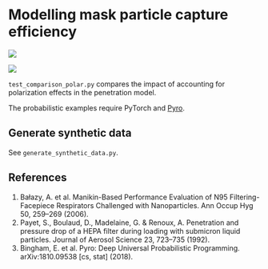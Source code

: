 # Modelling mask particle capture efficiency

![](assets/penetration_gaussian_prior.png)

![](assets/linear_degradation.gif)


`test_comparison_polar.py` compares the impact of accounting for polarization effects in the penetration model.

The probabilistic examples require PyTorch and [Pyro](https://pyro.ai).

## Generate synthetic data

See `generate_synthetic_data.py`.

## References

1. Bałazy, A. et al. Manikin-Based Performance Evaluation of N95 Filtering-Facepiece Respirators Challenged with Nanoparticles. Ann Occup Hyg 50, 259–269 (2006).
2. Payet, S., Boulaud, D., Madelaine, G. & Renoux, A. Penetration and pressure drop of a HEPA filter during loading with submicron liquid particles. Journal of Aerosol Science 23, 723–735 (1992).
3. Bingham, E. et al. Pyro: Deep Universal Probabilistic Programming. arXiv:1810.09538 [cs, stat] (2018).
